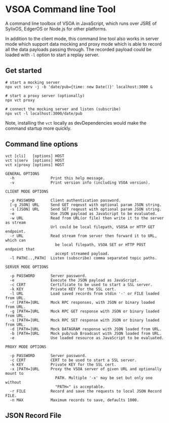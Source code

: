 VSOA Command line Tool
======

A command line toolbox of VSOA in JavaScript, which runs over JSRE of SylixOS,
EdgerOS or Node.js for other platforms.

In addition to the client mode, this command line tool also works in server mode
which support data mocking and proxy mode which is able to record all the data
payloads passing through. The recorded payload could be loaded with `-l` option
to start a replay server.

## Get started

```
# start a mocking server
npx vct serv -j -b 'date/pub={time: new Date()}' localhost:3000 &

# start a proxy server (optionally)
npx vct proxy 

# connect the mocking server and listen (subscribe)
npx vct -l localhost:3000/date/pub

```

Note, installing the `vct` locally as devDependencies would make the command
startup more quickly.

## Command line options

```
vct [cli]   [options] HOST
vct s|serv  [options] HOST
vct x|proxy [options] HOST

GENERAL OPTIONS
  -h                Print this help message.
  -v                Print version info (including VSOA version).

CLIENT MODE OPTIONS

  -p PASSWORD       Client authentication password.
  [-g JSON] URL     Send GET reqeust with optional param JSON string.
  -s [JSON] URL     Send SET reqeust with optional param JSON string.
  -e                Use JSON payload as JavaScript to be evaluated.
  -w URL            Read from URL(or file) then write it to the server as stream
                    Url could be local filepath, VSOSA or HTTP GET endpoint.
  -r URL            Read stream from server then forward it to URL, which can
                      be local filepath, VSOA SET or HTTP POST endpoint that
                      accept streamed payload.
  -l PATH[..,PATH]  Listen (subscribe) comma separated topic paths.

SERVER MODE OPTIONS

  -p PASSWORD       Server password.
  -e                Execute the JSON payload as JavaScript.
  -c CERT           Certificate to be used to start a SSL server.
  -k KEY            Private KEY for the SSL cert.
  -l URL            Load saved records from stdin '-' or FILE loaded from URL.
  -r [PATH=]URL     Mock RPC responses, with JSON or binary loaded from URL.
  -g [PATH=]URL     Mock RPC GET response with JSON or binary loaded from URL.
  -s [PATH=]URL     Mock RPC SET response with JSON or binary loaded from URL.
  -d [PATH=]URL     Mock DATAGRAM response with JSON loaded from URL.
  -b [PATH=]URL     Mock pub/sub Broadcast with JSON loaded from URL.
  -e                Use loaded resource as JavaScript to be evaluated.

PROXY MODE OPTIONS

  -p PASSWORD       Server password.
  -c CERT           CERT to be used to start a SSL server.
  -k KEY            Private KEY for the SSL cert.
  -x [PATH=]URL     Proxy the VSOA server of given URL and optionally mount to
                      PATH. Multiple '-x' may be set but only one without
                      "PATH=" is acceptable.
  -r FILE           Record and save the requests to local JSON Record FILE.
  -n MAX            Maximum records to save, defaults 1000.
```

## JSON Record File

